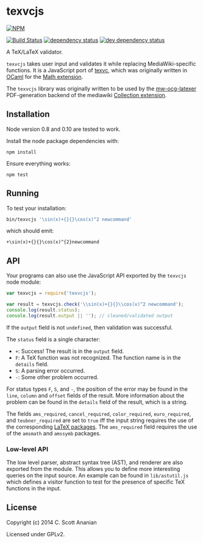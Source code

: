 # texvcjs
[![NPM][NPM1]][NPM2]

[![Build Status][1]][2] [![dependency status][3]][4] [![dev dependency status][5]][6]

A TeX/LaTeX validator.

`texvcjs` takes user input and validates it while replacing
MediaWiki-specific functions.  It is a JavaScript port of [texvc],
which was originally written in [OCaml] for the [Math extension].

The `texvcjs` library was originally written to be used by the
[mw-ocg-latexer] PDF-generation backend of the mediawiki
[Collection extension].

## Installation

Node version 0.8 and 0.10 are tested to work.

Install the node package dependencies with:
```
npm install
```
Ensure everything works:
```
npm test
```

## Running

To test your installation:
```sh
bin/texvcjs '\sin(x)+{}{}\cos(x)^2 newcommand'
```
which should emit:
```
+\sin(x)+{}{}\cos(x)^{2}newcommand
```

## API

Your programs can also use the JavaScript API exported by the
`texvcjs` node module:
```js
var texvcjs = require('texvcjs');

var result = texvcjs.check('\\sin(x)+{}{}\\cos(x)^2 newcommand');
console.log(result.status);
console.log(result.output || ''); // cleaned/validated output
```

If the `output` field is not `undefined`, then validation was successful.

The `status` field is a single character:
* `+`: Success! The result is in the `output` field.
* `F`: A TeX function was not recognized.  The function name is in the
  `details` field.
* `S`: A parsing error occurred.
* `-`: Some other problem occurred.

For status types `F`, `S`, and `-`, the position of the error may be found
in the `line`, `column` and `offset` fields of the result.  More information
about the problem can be found in the `details` field of the result, which
is a string.

The fields `ams_required`, `cancel_required`, `color_required`,
`euro_required`, and `teubner_required` are set to `true` iff the input
string requires the use of the corresponding [LaTeX packages].
The `ams_required` field requires the use of the `amsmath` and `amssymb`
packages.

### Low-level API

The low level parser, abstract syntax tree (AST), and renderer are also
exported from the module.  This allows you to define more interesting
queries on the input source.  An example can be found in `lib/astutil.js`
which defines a visitor function to test for the presence of specific
TeX functions in the input.

## License

Copyright (c) 2014 C. Scott Ananian

Licensed under GPLv2.

[mw-ocg-latexer]: https://github.com/wikimedia/mediawiki-extensions-Collection-OfflineContentGenerator-latex_renderer
[texvc]: https://phabricator.wikimedia.org/diffusion/EMAT/browse/REL1_23/README
[Math extension]: https://www.mediawiki.org/wiki/Extension:Math
[Collection extension]: https://www.mediawiki.org/wiki/Extension:Collection
[OCaml]: https://ocaml.org/
[LaTeX packages]: http://www.ctan.org/

[NPM1]: https://nodei.co/npm/texvcjs.svg
[NPM2]: https://nodei.co/npm/texvcjs/

[1]: https://travis-ci.org/wikimedia/texvcjs.svg
[2]: https://travis-ci.org/wikimedia/texvcjs
[3]: https://david-dm.org/wikimedia/texvcjs.svg
[4]: https://david-dm.org/wikimedia/texvcjs
[5]: https://david-dm.org/wikimedia/texvcjs/dev-status.svg
[6]: https://david-dm.org/wikimedia/texvcjs#info=devDependencies
